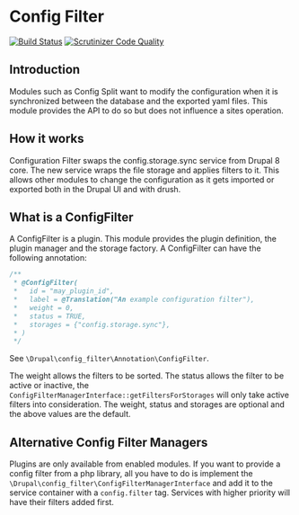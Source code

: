 # Config Filter

[![Build Status](https://travis-ci.org/nuvoleweb/config_filter.svg?branch=8.x-1.x)](https://travis-ci.org/nuvoleweb/config_filter)
[![Scrutinizer Code Quality](https://scrutinizer-ci.com/g/nuvoleweb/config_filter/badges/quality-score.png?b=8.x-1.x)](https://scrutinizer-ci.com/g/nuvoleweb/config_filter/?branch=8.x-1.x)


## Introduction

Modules such as Config Split want to modify the configuration when it is
synchronized between the database and the exported yaml files.
This module provides the API to do so but does not influence a sites operation.

## How it works

Configuration Filter swaps the config.storage.sync service from Drupal 8 core.
The new service wraps the file storage and applies filters to it.
This allows other modules to change the configuration as it gets imported or
exported both in the Drupal UI and with drush.

## What is a ConfigFilter

A ConfigFilter is a plugin. This module provides the plugin definition, the
plugin manager and the storage factory.
A ConfigFilter can have the following annotation:

```php
/**
 * @ConfigFilter(
 *   id = "may_plugin_id",
 *   label = @Translation("An example configuration filter"),
 *   weight = 0,
 *   status = TRUE,
 *   storages = {"config.storage.sync"},
 * )
 */
```
See `\Drupal\config_filter\Annotation\ConfigFilter`.

The weight allows the filters to be sorted. The status allows the filter to be
active or inactive, the `ConfigFilterManagerInterface::getFiltersForStorages`
will only take active filters into consideration. The weight, status and
storages are optional and the above values are the default.

## Alternative Config Filter Managers

Plugins are only available from enabled modules. If you want to provide a
config filter from a php library, all you have to do is implement the
`\Drupal\config_filter\ConfigFilterManagerInterface` and add it to the
service container with a `config.filter` tag.
Services with higher priority will have their filters added first.
